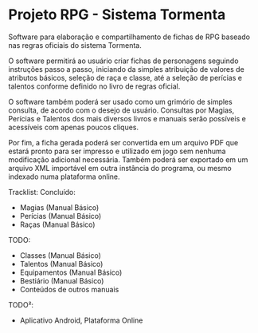 # Projeto RPG - Sistema Tormenta

Software para elaboração e compartilhamento de fichas de RPG baseado nas regras oficiais do sistema Tormenta. 

O software permitirá ao usuário criar fichas de personagens seguindo instruções passo a passo, iniciando da simples atribuição de valores de atributos básicos, seleção de raça e classe, até a seleção de perícias e talentos conforme definido no livro de regras oficial.

O software também poderá ser usado como um grimório de simples consulta, de acordo com o desejo de usuário. Consultas por Magias, Perícias e Talentos dos mais diversos livros e manuais serão possíveis e acessíveis com apenas poucos cliques.

Por fim, a ficha gerada poderá ser convertida em um arquivo PDF que estará pronto para ser impresso e utilizado em jogo sem nenhuma modificação adicional necessária. Também poderá ser exportado em um arquivo XML importável em outra instância do programa, ou mesmo indexado numa plataforma online.

Tracklist:
Concluído:
- Magias (Manual Básico)
- Perícias (Manual Básico)
- Raças (Manual Básico)

TODO:
- Classes (Manual Básico)
- Talentos (Manual Básico)
- Equipamentos (Manual Básico)
- Bestiário (Manual Básico)
- Conteúdos de outros manuais

TODO²:
- Aplicativo Android, Plataforma Online
